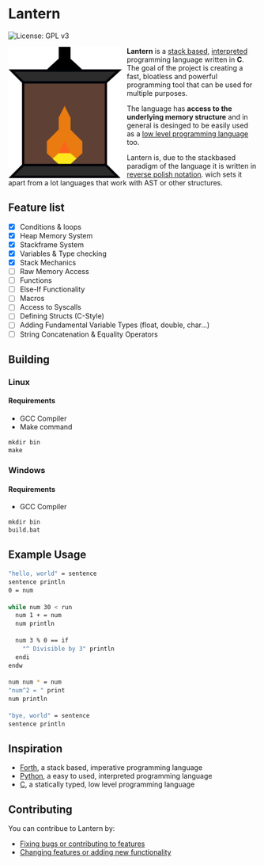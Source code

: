 # Lantern
![License: GPL v3](https://img.shields.io/badge/License-GPLv3-blue.svg)

<img src="https://github.com/cococry/Lantern/blob/main/branding/lantern_logo.png"
     alt="Lantern Logo"
     style="float: left; margin-right: 10px;" 
     width=230px
     />
     
**Lantern** is a [stack based](https://en.wikipedia.org/wiki/Stack-oriented_programming), [interpreted](https://en.wikipedia.org/wiki/Interpreter_(computing)) programming language written in **C**.
The goal of the project is creating a fast, bloatless and powerful programming tool 
that can be used for multiple purposes. 

The language has **access to the underlying memory structure** and in general
is desinged to be easily used as a [low level programming language](https://en.wikipedia.org/wiki/Low-level_programming_language) too.

Lantern is, due to the stackbased paradigm of the language it is written in 
[reverse polish notation](https://en.wikipedia.org/wiki/Reverse_Polish_notation).
wich sets it apart from a lot languages that work with AST or other structures.

## Feature list

- [x] Conditions & loops
- [x] Heap Memory System
- [x] Stackframe System
- [x] Variables & Type checking
- [x] Stack Mechanics
- [ ] Raw Memory Access
- [ ] Functions
- [ ] Else-If Functionality
- [ ] Macros
- [ ] Access to Syscalls
- [ ] Defining Structs (C-Style)
- [ ] Adding Fundamental Variable Types (float, double, char...)
- [ ] String Concatenation & Equality Operators

## Building

### Linux

#### Requirements
- GCC Compiler
- Make command

```console
mkdir bin
make
```

### Windows

#### Requirements
- GCC Compiler

```console
mkdir bin
build.bat
```

## Example Usage

```bash
"hello, world" = sentence
sentence println
0 = num

while num 30 < run
  num 1 + = num
  num println
  
  num 3 % 0 == if
    "^ Divisible by 3" println
  endi
endw

num num * = num
"num^2 = " print
num println

"bye, world" = sentence
sentence println
```

## Inspiration
- [Forth](https://de.wikipedia.org/wiki/Forth_(Programmiersprache)), a stack based, imperative programming language
- [Python](https://de.wikipedia.org/wiki/Python_(Programmiersprache)), a easy to used, interpreted programming language
- [C](https://de.wikipedia.org/wiki/C_(Programmiersprache)), a statically typed, low level programming language


## Contributing

You can contribue to Lantern by:
  - [Fixing bugs or contributing to features](https://github.com/cococry/Lantern/issues)
  - [Changing features or adding new functionality](https://github.com/cococry/Lantern/pulls)
